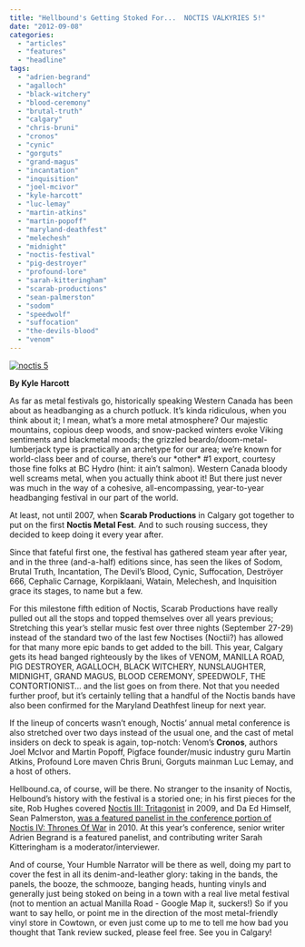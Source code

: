```yaml
---
title: "Hellbound's Getting Stoked For...  NOCTIS VALKYRIES 5!"
date: "2012-09-08"
categories: 
  - "articles"
  - "features"
  - "headline"
tags: 
  - "adrien-begrand"
  - "agalloch"
  - "black-witchery"
  - "blood-ceremony"
  - "brutal-truth"
  - "calgary"
  - "chris-bruni"
  - "cronos"
  - "cynic"
  - "gorguts"
  - "grand-magus"
  - "incantation"
  - "inquisition"
  - "joel-mcivor"
  - "kyle-harcott"
  - "luc-lemay"
  - "martin-atkins"
  - "martin-popoff"
  - "maryland-deathfest"
  - "melechesh"
  - "midnight"
  - "noctis-festival"
  - "pig-destroyer"
  - "profound-lore"
  - "sarah-kitteringham"
  - "scarab-productions"
  - "sean-palmerston"
  - "sodom"
  - "speedwolf"
  - "suffocation"
  - "the-devils-blood"
  - "venom"
---
```


[![](http://www.hellbound.ca/wp-content/uploads/2012/09/noctis-5-590x763.png "noctis 5")](http://www.hellbound.ca/2012/09/hellbounds-getting-stoked-for-noctis-valkyries-5/noctis-5/)

**By Kyle Harcott**

As far as metal festivals go, historically speaking Western Canada has been about as headbanging as a church potluck. It’s kinda ridiculous, when you think about it; I mean, what’s a more metal atmosphere? Our majestic mountains, copious deep woods, and snow-packed winters evoke Viking sentiments and blackmetal moods; the grizzled beardo/doom-metal-lumberjack type is practically an archetype for our area; we’re known for world-class beer and of course, there’s our \*other\* #1 export, courtesy those fine folks at BC Hydro (hint: it ain’t salmon). Western Canada bloody well screams metal, when you actually think aboot it! But there just never was much in the way of a cohesive, all-encompassing, year-to-year headbanging festival in our part of the world.

At least, not until 2007, when **Scarab Productions** in Calgary got together to put on the first **Noctis Metal Fest**. And to such rousing success, they decided to keep doing it every year after.

Since that fateful first one, the festival has gathered steam year after year, and in the three (and-a-half) editions since, has seen the likes of Sodom, Brutal Truth, Incantation, The Devil’s Blood, Cynic, Suffocation, Deströyer 666, Cephalic Carnage, Korpiklaani, Watain, Melechesh, and Inquisition grace its stages, to name but a few.

For this milestone fifth edition of Noctis, Scarab Productions have really pulled out all the stops and topped themselves over all years previous; Stretching this year’s stellar music fest over three nights (September 27-29) instead of the standard two of the last few Noctises (Noctii?) has allowed for that many more epic bands to get added to the bill. This year, Calgary gets its head banged righteously by the likes of VENOM, MANILLA ROAD, PIG DESTROYER, AGALLOCH, BLACK WITCHERY, NUNSLAUGHTER, MIDNIGHT, GRAND MAGUS, BLOOD CEREMONY, SPEEDWOLF, THE CONTORTIONIST… and the list goes on from there. Not that you needed further proof, but it’s certainly telling that a handful of the Noctis bands have also been confirmed for the Maryland Deathfest lineup for next year.

If the lineup of concerts wasn’t enough, Noctis’ annual metal conference is also stretched over two days instead of the usual one, and the cast of metal insiders on deck to speak is again, top-notch: Venom’s **Cronos**, authors Joel McIvor and Martin Popoff, Pigface founder/music industry guru Martin Atkins, Profound Lore maven Chris Bruni, Gorguts mainman Luc Lemay, and a host of others.

Hellbound.ca, of course, will be there. No stranger to the insanity of Noctis, Helbound’s history with the festival is a storied one; in his first pieces for the site, Rob Hughes covered [Noctis III: Tritagonist](http://www.hellbound.ca/2009/10/noctis-metal-fest-2009-the-concerts/) in 2009, and Da Ed Himself, Sean Palmerston, [was a featured panelist in the conference portion of Noctis IV: Thrones Of War](http://www.hellbound.ca/2010/09/noctis-valkyries-returns-this-weekend/) in 2010. At this year’s conference, senior writer Adrien Begrand is a featured panelist, and contributing writer Sarah Kitteringham is a moderator/interviewer.

And of course, Your Humble Narrator will be there as well, doing my part to cover the fest in all its denim-and-leather glory: taking in the bands, the panels, the booze, the schmooze, banging heads, hunting vinyls and generally just being stoked on being in a town with a real live metal festival (not to mention an actual Manilla Road - Google Map it, suckers!) So if you want to say hello, or point me in the direction of the most metal-friendly vinyl store in Cowtown, or even just come up to me to tell me how bad you thought that Tank review sucked, please feel free. See you in Calgary!
